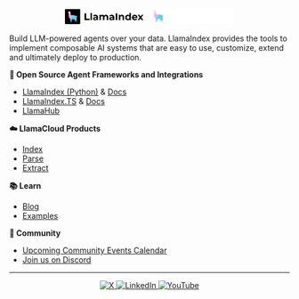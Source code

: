 <p align="center" float="left">
  <img alt="LlamaIndex Logo" src="https://raw.githubusercontent.com/run-llama/.github/refs/heads/main/logos/llamaindex-dark.png" width="28%"/>
  &nbsp;
  <img alt="LlamaIndex Framework" src="https://raw.githubusercontent.com/run-llama/.github/refs/heads/main/logos/llamaindex-light.png#gh-dark-mode-only" width="30%"/>
</p>

Build LLM-powered agents over your data. LlamaIndex provides the tools to implement composable AI systems that are easy to use, customize, extend and ultimately deploy to production.

**🦙 Open Source Agent Frameworks and Integrations**
- [LlamaIndex (Python)](https://github.com/run-llama/llama_index/) & [Docs](https://docs.llamaindex.ai/en/stable/?utm_source=github&utm_medium=org_card)
- [LlamaIndex.TS](http://github.com/run-llama/LlamaIndexTS) & [Docs](https://ts.llamaindex.ai/?utm_source=github&utm_medium=org_card)
- [LlamaHub](https://llamahub.ai/)

**☁️ LlamaCloud Products**
- [Index](https://www.llamaindex.ai/enterprise?utm_source=github&utm_medium=org_card)
- [Parse](https://www.llamaindex.ai/llamaparse?utm_source=github&utm_medium=org_card)
- [Extract](https://www.llamaindex.ai/llamaextract?utm_source=github&utm_medium=org_card)

**📚 Learn**
- [Blog](https://lamaindex.ai/blog/?utm_source=github&utm_medium=org_card)
- [Examples](https://docs.llamaindex.ai/en/stable/examples/?utm_source=github&utm_medium=org_card)

**💜 Community**
- [Upcoming Community Events Calendar](https://lu.ma/llamaindex?k=c)
- [Join us on Discord](https://discord.gg/dyXhYTy5pu)

---

<div align="center">
  <a href="https://twitter.com/llama_index" target="_blank">
    <img src="https://img.shields.io/badge/X/Twitter-000000?style=for-the-badge&logo=x&logoColor=white" alt="X"/>
  </a>
  <a href="https://www.linkedin.com/company/llamaindex" target="_blank">
    <img src="https://img.shields.io/badge/LinkedIn-0077B5?style=for-the-badge&logo=linkedin&logoColor=white" alt="LinkedIn" />
  </a>
  <a href="https://www.youtube.com/@llamaindex" target="_blank">
    <img src="https://img.shields.io/badge/YouTube-FF0000?style=for-the-badge&logo=youtube&logoColor=white" alt="YouTube" />
  </a>
</div>


